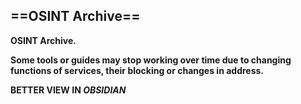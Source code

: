 
##                                         ==OSINT Archive==


**OSINT Archive.**

**Some tools or guides may stop working over time due to changing functions of services, their blocking or changes in address.**



**BETTER VIEW IN *OBSIDIAN***
